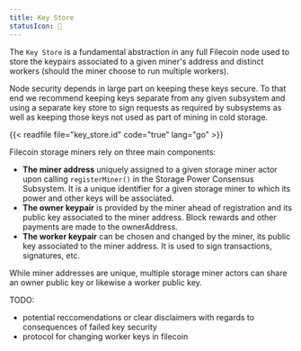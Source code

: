 ```yaml
---
title: Key Store
statusIcon: 🛑
---
```


The `Key Store` is a fundamental abstraction in any full Filecoin node used to store the keypairs associated to a given miner's address and distinct workers (should the miner choose to run multiple workers).

Node security depends in large part on keeping these keys secure. To that end we recommend keeping keys separate from any given subsystem and using a separate key store to sign requests as required by subsystems as well as keeping those keys not used as part of mining in cold storage.

{{< readfile file="key_store.id" code="true" lang="go" >}}

Filecoin storage miners rely on three main components:

- **The miner address** uniquely assigned to a given storage miner actor upon calling `registerMiner()` in the Storage Power Consensus Subsystem. It is a unique identifier for a given storage miner to which its power and other keys will be associated.
- **The owner keypair** is provided by the miner ahead of registration and its public key associated to the miner address. Block rewards and other payments are made to the ownerAddress.
- **The worker keypair** can be chosen and changed by the miner, its public key associated to the miner address. It is used to sign transactions, signatures, etc.

While miner addresses are unique, multiple storage miner actors can share an owner public key or likewise a worker public key.

TODO:

- potential reccomendations or clear disclaimers with regards to consequences of failed key security
- protocol for changing worker keys in filecoin
